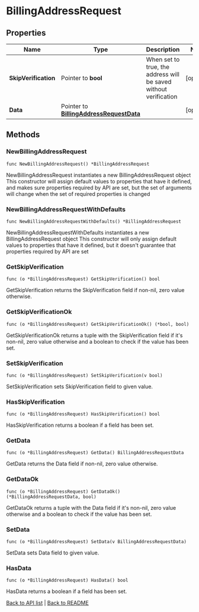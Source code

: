 # BillingAddressRequest

## Properties

Name | Type | Description | Notes
------------ | ------------- | ------------- | -------------
**SkipVerification** | Pointer to **bool** | When set to true, the address will be saved without verification | [optional] 
**Data** | Pointer to [**BillingAddressRequestData**](BillingAddressRequestData.md) |  | [optional] 

## Methods

### NewBillingAddressRequest

`func NewBillingAddressRequest() *BillingAddressRequest`

NewBillingAddressRequest instantiates a new BillingAddressRequest object
This constructor will assign default values to properties that have it defined,
and makes sure properties required by API are set, but the set of arguments
will change when the set of required properties is changed

### NewBillingAddressRequestWithDefaults

`func NewBillingAddressRequestWithDefaults() *BillingAddressRequest`

NewBillingAddressRequestWithDefaults instantiates a new BillingAddressRequest object
This constructor will only assign default values to properties that have it defined,
but it doesn't guarantee that properties required by API are set

### GetSkipVerification

`func (o *BillingAddressRequest) GetSkipVerification() bool`

GetSkipVerification returns the SkipVerification field if non-nil, zero value otherwise.

### GetSkipVerificationOk

`func (o *BillingAddressRequest) GetSkipVerificationOk() (*bool, bool)`

GetSkipVerificationOk returns a tuple with the SkipVerification field if it's non-nil, zero value otherwise
and a boolean to check if the value has been set.

### SetSkipVerification

`func (o *BillingAddressRequest) SetSkipVerification(v bool)`

SetSkipVerification sets SkipVerification field to given value.

### HasSkipVerification

`func (o *BillingAddressRequest) HasSkipVerification() bool`

HasSkipVerification returns a boolean if a field has been set.

### GetData

`func (o *BillingAddressRequest) GetData() BillingAddressRequestData`

GetData returns the Data field if non-nil, zero value otherwise.

### GetDataOk

`func (o *BillingAddressRequest) GetDataOk() (*BillingAddressRequestData, bool)`

GetDataOk returns a tuple with the Data field if it's non-nil, zero value otherwise
and a boolean to check if the value has been set.

### SetData

`func (o *BillingAddressRequest) SetData(v BillingAddressRequestData)`

SetData sets Data field to given value.

### HasData

`func (o *BillingAddressRequest) HasData() bool`

HasData returns a boolean if a field has been set.


[Back to API list](../README.md#documentation-for-api-endpoints) | [Back to README](../README.md)


